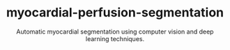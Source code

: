 <div align="center">
  
# myocardial-perfusion-segmentation
Automatic myocardial segmentation using computer vision and deep learning techniques.
